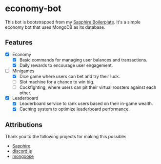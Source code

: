 # economy-bot

This bot is bootstrapped from my [Sapphire Boilerplate](https://github.com/camdzic/sapphire-boilerplate). It's a simple economy bot that uses MongoDB as its database.

## Features

- [x] Economy
  - [x] Basic commands for managing user balances and transactions.
  - [x] Daily rewards to encourage user engagement.
- [ ] Minigames
  - [x] Dice game where users can bet and try their luck.
  - [ ] Slot machine for a chance to win big.
  - [ ] Cockfighting, where users can pit their virtual roosters against each other.
- [x] Leaderboard
  - [x] Leaderboard service to rank users based on their in-game wealth.
  - [x] Caching system to optimize leaderboard performance.

## Attributions

Thank you to the following projects for making this possible:

- [Sapphire](https://sapphirejs.dev/)
- [discord.js](https://discord.js.org)
- [mongoose](https://mongoosejs.com/)
